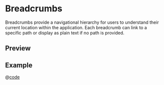 # Breadcrumbs <Badge type="tip" text="since v1.2.0" vertical="top" />

Breadcrumbs provide a navigational hierarchy for users to understand their current location within the application. Each breadcrumb can link to a specific path or display as plain text if no path is provided.

## Preview
<ClientOnly>
<DynamicComponentDisplay type="Breadcrumbs" :crumbs="[
  { name: 'Dashboard', path: '/' },
  { name: 'Topics', path: '/topics' },
  { name: 'qui-enim-amet', path: '/topics/qui-enim-amet' }
]" />
</ClientOnly>

## Example
@[code](@examples/BreadcrumbsExample.vue)